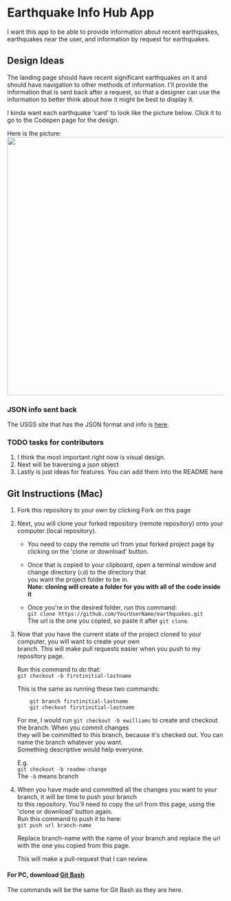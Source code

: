 Earthquake Info Hub App
=======================
I want this app to be able to provide information about recent earthquakes, earthquakes near the user, and information by request for earthquakes.

Design Ideas
------------
The landing page should have recent significant earthquakes on it and should have navigation to other methods of information. I'll provide the information that is sent back after a request, so that a designer can use the information to better think about how it might be best to display it.

I kinda want each earthquake 'card' to look like the picture below. Click it to go to the Codepen page for the design.

Here is the picture:  
<a href="https://codepen.io/CodeSquatch/pen/gdyjZx" target="_blank"><img src="https://www.dropbox.com/s/94rdgheyb35nv2s/GitHub-earthquakes1.png?raw=1" width="600"></a>

### JSON info sent back

The USGS site that has the JSON format and info is <a href="https://earthquake.usgs.gov/earthquakes/feed/v1.0/geojson.php" target="_blank">here</a>.

### TODO tasks for contributors
1.  I think the most important right now is visual design.
2.  Next will be traversing a json object
3.  Lastly is just ideas for features. You can add them into the README here

Git Instructions (Mac)
----------------------
1.  Fork this repository to your own by clicking Fork on this page

2.  Next, you will clone your forked repository (remote repository) onto your computer (local repository).

    * You need to copy the remote url from your forked project page by clicking on the 'clone or download' button.
    
    * Once that is copied to your clipboard, open a terminal window and change directory (`cd`) to the directory that  
      you want the project folder to be in.  
      **Note: cloning will create a folder for you with all of the code inside it**
    
    * Once you're in the desired folder, run this command:  
      `git clone https://github.com/YourUserName/earthquakes.git`  
      The url is the one you copied, so paste it after `git clone`.
      
3.  Now that you have the current state of the project cloned to your computer, you will want to create your own  
    branch. This will make pull requests easier when you push to my repository page.
    
    Run this command to do that:  
    `git checkout -b firstinitial-lastname`
    
    This is the same as running these two commands:
    
            git branch firstinitial-lastname
            git checkout firstinitial-lastname
            
    For me, I would run `git checkout -b ewilliams` to create and checkout the branch. When you commit changes  
    they will be committed to this branch, because it's checked out. You can name the branch whatever you want.  
    Something descriptive would help everyone.
    
    E.g.  
    `git checkout -b readme-change`  
    The `-b` means branch
    
4.  When you have made and committed all the changes you want to your branch, it will be time to push your branch  
    to this repository. You'll need to copy the url from this page, using the 'clone or download' button again.  
    Run this command to push it to here:  
    `git push url branch-name`
    
    Replace branch-name with the name of your branch and replace the url with the one you copied from this page.
    
    This will make a pull-request that I can review.
    
#### For PC, download <a href="https://gitforwindows.org/" target="_blank">Git Bash</a>
The commands will be the same for Git Bash as they are here.
    
    
    
    
